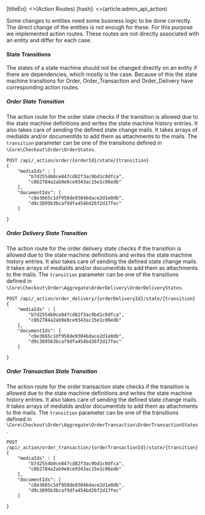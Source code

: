 [titleEn]: <>(Action Routes)
[hash]: <>(article:admin_api_action)

Some changes to entities need some business logic to be done correctly. The direct change of the entities is not enough for these.
For this purpose we implemented action routes. These routes are not directly associated with an entity and differ for each case.

#### State Transitions
The states of a state machine should not be changed directly on an entity if there are dependencies, which mostly is the case. 
Because of this the state machine transitions for Order, Order_Transaction and Order_Delivery have corresponding action routes.

##### Order State Transition
The action route for the order state checks if the transition is allowed due to the state machine definitions and writes the state machine history entries.
It also takes care of sending the defined state change mails. It takes arrays of mediaIds and/or documentIds to add them as attachments to the mails.
The `transition` parameter can be one of the transitions defined in `\Core\Checkout\Order\OrderStates`. 

```
POST /api/_action/order/{orderId}/state/{transition}
{
    "mediaIds" : [
        "b7d2554b0ce847cd82f3ac9bd1c0dfca",
        "c8b2784a2ab9e8ce9343ac15e1c06edb"
    ],
    "documentIds": [
        "c8e3665c1df958de9304bdace2d1e0db",
        "d9c3895b3bcaf9dfa454bd26f2d17fec"
    ]    
    
}
```

##### Order Delivery State Transition
The action route for the order delivery state checks if the transition is allowed due to the state machine definitions and writes the state machine history entries.
It also takes care of sending the defined state change mails. It takes arrays of mediaIds and/or documentIds to add them as attachments to the mails.
The `transition` parameter can be one of the transitions defined in `\Core\Checkout\Order\Aggregate\OrderDelivery\OrderDeliveryStates`.

```
POST /api/_action/order_delivery/{orderDeliveryId}/state/{transition}
{
    "mediaIds" : [
        "b7d2554b0ce847cd82f3ac9bd1c0dfca",
        "c8b2784a2ab9e8ce9343ac15e1c06edb"
    ],
    "documentIds": [
        "c8e3665c1df958de9304bdace2d1e0db",
        "d9c3895b3bcaf9dfa454bd26f2d17fec"
    ]    
    
}
```

##### Order Transaction State Transition
The action route for the order transaction state checks if the transition is allowed due to the state machine definitions and writes the state machine history entries.
It also takes care of sending the defined state change mails. It takes arrays of mediaIds and/or documentIds to add them as attachments to the mails.
The `transition` parameter can be one of the transitions defined in `\Core\Checkout\Order\Aggregate\OrderTransaction\OrderTransactionStates`.

```
POST /api/_action/order_transaction/{orderTransactionId}/state/{transition}
{
    "mediaIds" : [
        "b7d2554b0ce847cd82f3ac9bd1c0dfca",
        "c8b2784a2ab9e8ce9343ac15e1c06edb"
    ],
    "documentIds": [
        "c8e3665c1df958de9304bdace2d1e0db",
        "d9c3895b3bcaf9dfa454bd26f2d17fec"
    ]    
    
}
```
